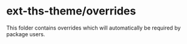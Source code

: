 # ext-ths-theme/overrides

This folder contains overrides which will automatically be required by package users.
